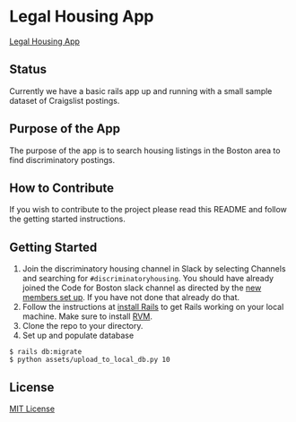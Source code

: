 # Legal Housing App

[Legal Housing App](http://legalhousing.herokuapp.com/)

## Status
Currently we have a basic rails app up and running with a small sample dataset of Craigslist postings.

## Purpose of the App
The purpose of the app is to search housing listings in the Boston area to find discriminatory postings. 

## How to Contribute
If you wish to contribute to the project please read this README and follow the getting started instructions.

## Getting Started
1. Join the discriminatory housing channel in Slack by selecting Channels and searching for `#discriminatoryhousing`. You should have already joined the Code for Boston slack channel as directed by the [new members set up](http://www.codeforboston.org/new-members/). If you have not done that already do that.
2. Follow the instructions at [install Rails](http://installrails.com) to get Rails working on your local machine. Make sure to install [RVM](https://rvm.io).
3. Clone the repo to your directory.
4. Set up and populate database
```
$ rails db:migrate
$ python assets/upload_to_local_db.py 10
```

## License
[MIT License](LICENSE)
